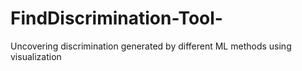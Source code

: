 # FindDiscrimination-Tool-
Uncovering discrimination generated by different ML methods using visualization
